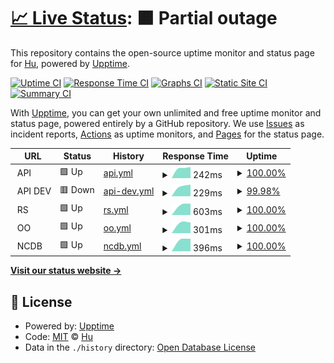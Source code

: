 # [📈 Live Status](https://huchen086.github.io/monitor): <!--live status--> **🟧 Partial outage**

This repository contains the open-source uptime monitor and status page for [Hu](https://huchen086.github.io/monitor), powered by [Upptime](https://github.com/upptime/upptime).

[![Uptime CI](https://github.com/huchen086/monitor/workflows/Uptime%20CI/badge.svg)](https://github.com/huchen086/monitor/actions?query=workflow%3A%22Uptime+CI%22)
[![Response Time CI](https://github.com/huchen086/monitor/workflows/Response%20Time%20CI/badge.svg)](https://github.com/huchen086/monitor/actions?query=workflow%3A%22Response+Time+CI%22)
[![Graphs CI](https://github.com/huchen086/monitor/workflows/Graphs%20CI/badge.svg)](https://github.com/huchen086/monitor/actions?query=workflow%3A%22Graphs+CI%22)
[![Static Site CI](https://github.com/huchen086/monitor/workflows/Static%20Site%20CI/badge.svg)](https://github.com/huchen086/monitor/actions?query=workflow%3A%22Static+Site+CI%22)
[![Summary CI](https://github.com/huchen086/monitor/workflows/Summary%20CI/badge.svg)](https://github.com/huchen086/monitor/actions?query=workflow%3A%22Summary+CI%22)

With [Upptime](https://upptime.js.org), you can get your own unlimited and free uptime monitor and status page, powered entirely by a GitHub repository. We use [Issues](https://github.com/huchen086/monitor/issues) as incident reports, [Actions](https://github.com/huchen086/monitor/actions) as uptime monitors, and [Pages](https://huchen086.github.io/monitor) for the status page.

<!--start: status pages-->
<!-- This summary is generated by Upptime (https://github.com/upptime/upptime) -->
<!-- Do not edit this manually, your changes will be overwritten -->
<!-- prettier-ignore -->
| URL | Status | History | Response Time | Uptime |
| --- | ------ | ------- | ------------- | ------ |
| <img alt="" src="https://favicons.githubusercontent.com/null" height="13"> API | 🟩 Up | [api.yml](https://github.com/huchen086/monitor/commits/HEAD/history/api.yml) | <details><summary><img alt="Response time graph" src="./graphs/api/response-time-week.png" height="20"> 242ms</summary><br><a href="https://huchen086.github.io/monitor/history/api"><img alt="Response time 242" src="https://img.shields.io/endpoint?url=https%3A%2F%2Fraw.githubusercontent.com%2Fhuchen086%2Fmonitor%2FHEAD%2Fapi%2Fapi%2Fresponse-time.json"></a><br><a href="https://huchen086.github.io/monitor/history/api"><img alt="24-hour response time 242" src="https://img.shields.io/endpoint?url=https%3A%2F%2Fraw.githubusercontent.com%2Fhuchen086%2Fmonitor%2FHEAD%2Fapi%2Fapi%2Fresponse-time-day.json"></a><br><a href="https://huchen086.github.io/monitor/history/api"><img alt="7-day response time 242" src="https://img.shields.io/endpoint?url=https%3A%2F%2Fraw.githubusercontent.com%2Fhuchen086%2Fmonitor%2FHEAD%2Fapi%2Fapi%2Fresponse-time-week.json"></a><br><a href="https://huchen086.github.io/monitor/history/api"><img alt="30-day response time 242" src="https://img.shields.io/endpoint?url=https%3A%2F%2Fraw.githubusercontent.com%2Fhuchen086%2Fmonitor%2FHEAD%2Fapi%2Fapi%2Fresponse-time-month.json"></a><br><a href="https://huchen086.github.io/monitor/history/api"><img alt="1-year response time 242" src="https://img.shields.io/endpoint?url=https%3A%2F%2Fraw.githubusercontent.com%2Fhuchen086%2Fmonitor%2FHEAD%2Fapi%2Fapi%2Fresponse-time-year.json"></a></details> | <details><summary><a href="https://huchen086.github.io/monitor/history/api">100.00%</a></summary><a href="https://huchen086.github.io/monitor/history/api"><img alt="All-time uptime 100.00%" src="https://img.shields.io/endpoint?url=https%3A%2F%2Fraw.githubusercontent.com%2Fhuchen086%2Fmonitor%2FHEAD%2Fapi%2Fapi%2Fuptime.json"></a><br><a href="https://huchen086.github.io/monitor/history/api"><img alt="24-hour uptime 100.00%" src="https://img.shields.io/endpoint?url=https%3A%2F%2Fraw.githubusercontent.com%2Fhuchen086%2Fmonitor%2FHEAD%2Fapi%2Fapi%2Fuptime-day.json"></a><br><a href="https://huchen086.github.io/monitor/history/api"><img alt="7-day uptime 100.00%" src="https://img.shields.io/endpoint?url=https%3A%2F%2Fraw.githubusercontent.com%2Fhuchen086%2Fmonitor%2FHEAD%2Fapi%2Fapi%2Fuptime-week.json"></a><br><a href="https://huchen086.github.io/monitor/history/api"><img alt="30-day uptime 100.00%" src="https://img.shields.io/endpoint?url=https%3A%2F%2Fraw.githubusercontent.com%2Fhuchen086%2Fmonitor%2FHEAD%2Fapi%2Fapi%2Fuptime-month.json"></a><br><a href="https://huchen086.github.io/monitor/history/api"><img alt="1-year uptime 100.00%" src="https://img.shields.io/endpoint?url=https%3A%2F%2Fraw.githubusercontent.com%2Fhuchen086%2Fmonitor%2FHEAD%2Fapi%2Fapi%2Fuptime-year.json"></a></details>
| <img alt="" src="https://favicons.githubusercontent.com/null" height="13"> API DEV | 🟥 Down | [api-dev.yml](https://github.com/huchen086/monitor/commits/HEAD/history/api-dev.yml) | <details><summary><img alt="Response time graph" src="./graphs/api-dev/response-time-week.png" height="20"> 229ms</summary><br><a href="https://huchen086.github.io/monitor/history/api-dev"><img alt="Response time 229" src="https://img.shields.io/endpoint?url=https%3A%2F%2Fraw.githubusercontent.com%2Fhuchen086%2Fmonitor%2FHEAD%2Fapi%2Fapi-dev%2Fresponse-time.json"></a><br><a href="https://huchen086.github.io/monitor/history/api-dev"><img alt="24-hour response time 229" src="https://img.shields.io/endpoint?url=https%3A%2F%2Fraw.githubusercontent.com%2Fhuchen086%2Fmonitor%2FHEAD%2Fapi%2Fapi-dev%2Fresponse-time-day.json"></a><br><a href="https://huchen086.github.io/monitor/history/api-dev"><img alt="7-day response time 229" src="https://img.shields.io/endpoint?url=https%3A%2F%2Fraw.githubusercontent.com%2Fhuchen086%2Fmonitor%2FHEAD%2Fapi%2Fapi-dev%2Fresponse-time-week.json"></a><br><a href="https://huchen086.github.io/monitor/history/api-dev"><img alt="30-day response time 229" src="https://img.shields.io/endpoint?url=https%3A%2F%2Fraw.githubusercontent.com%2Fhuchen086%2Fmonitor%2FHEAD%2Fapi%2Fapi-dev%2Fresponse-time-month.json"></a><br><a href="https://huchen086.github.io/monitor/history/api-dev"><img alt="1-year response time 229" src="https://img.shields.io/endpoint?url=https%3A%2F%2Fraw.githubusercontent.com%2Fhuchen086%2Fmonitor%2FHEAD%2Fapi%2Fapi-dev%2Fresponse-time-year.json"></a></details> | <details><summary><a href="https://huchen086.github.io/monitor/history/api-dev">99.98%</a></summary><a href="https://huchen086.github.io/monitor/history/api-dev"><img alt="All-time uptime 99.98%" src="https://img.shields.io/endpoint?url=https%3A%2F%2Fraw.githubusercontent.com%2Fhuchen086%2Fmonitor%2FHEAD%2Fapi%2Fapi-dev%2Fuptime.json"></a><br><a href="https://huchen086.github.io/monitor/history/api-dev"><img alt="24-hour uptime 99.98%" src="https://img.shields.io/endpoint?url=https%3A%2F%2Fraw.githubusercontent.com%2Fhuchen086%2Fmonitor%2FHEAD%2Fapi%2Fapi-dev%2Fuptime-day.json"></a><br><a href="https://huchen086.github.io/monitor/history/api-dev"><img alt="7-day uptime 99.98%" src="https://img.shields.io/endpoint?url=https%3A%2F%2Fraw.githubusercontent.com%2Fhuchen086%2Fmonitor%2FHEAD%2Fapi%2Fapi-dev%2Fuptime-week.json"></a><br><a href="https://huchen086.github.io/monitor/history/api-dev"><img alt="30-day uptime 99.98%" src="https://img.shields.io/endpoint?url=https%3A%2F%2Fraw.githubusercontent.com%2Fhuchen086%2Fmonitor%2FHEAD%2Fapi%2Fapi-dev%2Fuptime-month.json"></a><br><a href="https://huchen086.github.io/monitor/history/api-dev"><img alt="1-year uptime 99.98%" src="https://img.shields.io/endpoint?url=https%3A%2F%2Fraw.githubusercontent.com%2Fhuchen086%2Fmonitor%2FHEAD%2Fapi%2Fapi-dev%2Fuptime-year.json"></a></details>
| <img alt="" src="https://favicons.githubusercontent.com/null" height="13"> RS | 🟩 Up | [rs.yml](https://github.com/huchen086/monitor/commits/HEAD/history/rs.yml) | <details><summary><img alt="Response time graph" src="./graphs/rs/response-time-week.png" height="20"> 603ms</summary><br><a href="https://huchen086.github.io/monitor/history/rs"><img alt="Response time 603" src="https://img.shields.io/endpoint?url=https%3A%2F%2Fraw.githubusercontent.com%2Fhuchen086%2Fmonitor%2FHEAD%2Fapi%2Frs%2Fresponse-time.json"></a><br><a href="https://huchen086.github.io/monitor/history/rs"><img alt="24-hour response time 603" src="https://img.shields.io/endpoint?url=https%3A%2F%2Fraw.githubusercontent.com%2Fhuchen086%2Fmonitor%2FHEAD%2Fapi%2Frs%2Fresponse-time-day.json"></a><br><a href="https://huchen086.github.io/monitor/history/rs"><img alt="7-day response time 603" src="https://img.shields.io/endpoint?url=https%3A%2F%2Fraw.githubusercontent.com%2Fhuchen086%2Fmonitor%2FHEAD%2Fapi%2Frs%2Fresponse-time-week.json"></a><br><a href="https://huchen086.github.io/monitor/history/rs"><img alt="30-day response time 603" src="https://img.shields.io/endpoint?url=https%3A%2F%2Fraw.githubusercontent.com%2Fhuchen086%2Fmonitor%2FHEAD%2Fapi%2Frs%2Fresponse-time-month.json"></a><br><a href="https://huchen086.github.io/monitor/history/rs"><img alt="1-year response time 603" src="https://img.shields.io/endpoint?url=https%3A%2F%2Fraw.githubusercontent.com%2Fhuchen086%2Fmonitor%2FHEAD%2Fapi%2Frs%2Fresponse-time-year.json"></a></details> | <details><summary><a href="https://huchen086.github.io/monitor/history/rs">100.00%</a></summary><a href="https://huchen086.github.io/monitor/history/rs"><img alt="All-time uptime 100.00%" src="https://img.shields.io/endpoint?url=https%3A%2F%2Fraw.githubusercontent.com%2Fhuchen086%2Fmonitor%2FHEAD%2Fapi%2Frs%2Fuptime.json"></a><br><a href="https://huchen086.github.io/monitor/history/rs"><img alt="24-hour uptime 100.00%" src="https://img.shields.io/endpoint?url=https%3A%2F%2Fraw.githubusercontent.com%2Fhuchen086%2Fmonitor%2FHEAD%2Fapi%2Frs%2Fuptime-day.json"></a><br><a href="https://huchen086.github.io/monitor/history/rs"><img alt="7-day uptime 100.00%" src="https://img.shields.io/endpoint?url=https%3A%2F%2Fraw.githubusercontent.com%2Fhuchen086%2Fmonitor%2FHEAD%2Fapi%2Frs%2Fuptime-week.json"></a><br><a href="https://huchen086.github.io/monitor/history/rs"><img alt="30-day uptime 100.00%" src="https://img.shields.io/endpoint?url=https%3A%2F%2Fraw.githubusercontent.com%2Fhuchen086%2Fmonitor%2FHEAD%2Fapi%2Frs%2Fuptime-month.json"></a><br><a href="https://huchen086.github.io/monitor/history/rs"><img alt="1-year uptime 100.00%" src="https://img.shields.io/endpoint?url=https%3A%2F%2Fraw.githubusercontent.com%2Fhuchen086%2Fmonitor%2FHEAD%2Fapi%2Frs%2Fuptime-year.json"></a></details>
| <img alt="" src="https://favicons.githubusercontent.com/null" height="13"> OO | 🟩 Up | [oo.yml](https://github.com/huchen086/monitor/commits/HEAD/history/oo.yml) | <details><summary><img alt="Response time graph" src="./graphs/oo/response-time-week.png" height="20"> 301ms</summary><br><a href="https://huchen086.github.io/monitor/history/oo"><img alt="Response time 301" src="https://img.shields.io/endpoint?url=https%3A%2F%2Fraw.githubusercontent.com%2Fhuchen086%2Fmonitor%2FHEAD%2Fapi%2Foo%2Fresponse-time.json"></a><br><a href="https://huchen086.github.io/monitor/history/oo"><img alt="24-hour response time 301" src="https://img.shields.io/endpoint?url=https%3A%2F%2Fraw.githubusercontent.com%2Fhuchen086%2Fmonitor%2FHEAD%2Fapi%2Foo%2Fresponse-time-day.json"></a><br><a href="https://huchen086.github.io/monitor/history/oo"><img alt="7-day response time 301" src="https://img.shields.io/endpoint?url=https%3A%2F%2Fraw.githubusercontent.com%2Fhuchen086%2Fmonitor%2FHEAD%2Fapi%2Foo%2Fresponse-time-week.json"></a><br><a href="https://huchen086.github.io/monitor/history/oo"><img alt="30-day response time 301" src="https://img.shields.io/endpoint?url=https%3A%2F%2Fraw.githubusercontent.com%2Fhuchen086%2Fmonitor%2FHEAD%2Fapi%2Foo%2Fresponse-time-month.json"></a><br><a href="https://huchen086.github.io/monitor/history/oo"><img alt="1-year response time 301" src="https://img.shields.io/endpoint?url=https%3A%2F%2Fraw.githubusercontent.com%2Fhuchen086%2Fmonitor%2FHEAD%2Fapi%2Foo%2Fresponse-time-year.json"></a></details> | <details><summary><a href="https://huchen086.github.io/monitor/history/oo">100.00%</a></summary><a href="https://huchen086.github.io/monitor/history/oo"><img alt="All-time uptime 100.00%" src="https://img.shields.io/endpoint?url=https%3A%2F%2Fraw.githubusercontent.com%2Fhuchen086%2Fmonitor%2FHEAD%2Fapi%2Foo%2Fuptime.json"></a><br><a href="https://huchen086.github.io/monitor/history/oo"><img alt="24-hour uptime 100.00%" src="https://img.shields.io/endpoint?url=https%3A%2F%2Fraw.githubusercontent.com%2Fhuchen086%2Fmonitor%2FHEAD%2Fapi%2Foo%2Fuptime-day.json"></a><br><a href="https://huchen086.github.io/monitor/history/oo"><img alt="7-day uptime 100.00%" src="https://img.shields.io/endpoint?url=https%3A%2F%2Fraw.githubusercontent.com%2Fhuchen086%2Fmonitor%2FHEAD%2Fapi%2Foo%2Fuptime-week.json"></a><br><a href="https://huchen086.github.io/monitor/history/oo"><img alt="30-day uptime 100.00%" src="https://img.shields.io/endpoint?url=https%3A%2F%2Fraw.githubusercontent.com%2Fhuchen086%2Fmonitor%2FHEAD%2Fapi%2Foo%2Fuptime-month.json"></a><br><a href="https://huchen086.github.io/monitor/history/oo"><img alt="1-year uptime 100.00%" src="https://img.shields.io/endpoint?url=https%3A%2F%2Fraw.githubusercontent.com%2Fhuchen086%2Fmonitor%2FHEAD%2Fapi%2Foo%2Fuptime-year.json"></a></details>
| <img alt="" src="https://favicons.githubusercontent.com/null" height="13"> NCDB | 🟩 Up | [ncdb.yml](https://github.com/huchen086/monitor/commits/HEAD/history/ncdb.yml) | <details><summary><img alt="Response time graph" src="./graphs/ncdb/response-time-week.png" height="20"> 396ms</summary><br><a href="https://huchen086.github.io/monitor/history/ncdb"><img alt="Response time 396" src="https://img.shields.io/endpoint?url=https%3A%2F%2Fraw.githubusercontent.com%2Fhuchen086%2Fmonitor%2FHEAD%2Fapi%2Fncdb%2Fresponse-time.json"></a><br><a href="https://huchen086.github.io/monitor/history/ncdb"><img alt="24-hour response time 396" src="https://img.shields.io/endpoint?url=https%3A%2F%2Fraw.githubusercontent.com%2Fhuchen086%2Fmonitor%2FHEAD%2Fapi%2Fncdb%2Fresponse-time-day.json"></a><br><a href="https://huchen086.github.io/monitor/history/ncdb"><img alt="7-day response time 396" src="https://img.shields.io/endpoint?url=https%3A%2F%2Fraw.githubusercontent.com%2Fhuchen086%2Fmonitor%2FHEAD%2Fapi%2Fncdb%2Fresponse-time-week.json"></a><br><a href="https://huchen086.github.io/monitor/history/ncdb"><img alt="30-day response time 396" src="https://img.shields.io/endpoint?url=https%3A%2F%2Fraw.githubusercontent.com%2Fhuchen086%2Fmonitor%2FHEAD%2Fapi%2Fncdb%2Fresponse-time-month.json"></a><br><a href="https://huchen086.github.io/monitor/history/ncdb"><img alt="1-year response time 396" src="https://img.shields.io/endpoint?url=https%3A%2F%2Fraw.githubusercontent.com%2Fhuchen086%2Fmonitor%2FHEAD%2Fapi%2Fncdb%2Fresponse-time-year.json"></a></details> | <details><summary><a href="https://huchen086.github.io/monitor/history/ncdb">100.00%</a></summary><a href="https://huchen086.github.io/monitor/history/ncdb"><img alt="All-time uptime 100.00%" src="https://img.shields.io/endpoint?url=https%3A%2F%2Fraw.githubusercontent.com%2Fhuchen086%2Fmonitor%2FHEAD%2Fapi%2Fncdb%2Fuptime.json"></a><br><a href="https://huchen086.github.io/monitor/history/ncdb"><img alt="24-hour uptime 100.00%" src="https://img.shields.io/endpoint?url=https%3A%2F%2Fraw.githubusercontent.com%2Fhuchen086%2Fmonitor%2FHEAD%2Fapi%2Fncdb%2Fuptime-day.json"></a><br><a href="https://huchen086.github.io/monitor/history/ncdb"><img alt="7-day uptime 100.00%" src="https://img.shields.io/endpoint?url=https%3A%2F%2Fraw.githubusercontent.com%2Fhuchen086%2Fmonitor%2FHEAD%2Fapi%2Fncdb%2Fuptime-week.json"></a><br><a href="https://huchen086.github.io/monitor/history/ncdb"><img alt="30-day uptime 100.00%" src="https://img.shields.io/endpoint?url=https%3A%2F%2Fraw.githubusercontent.com%2Fhuchen086%2Fmonitor%2FHEAD%2Fapi%2Fncdb%2Fuptime-month.json"></a><br><a href="https://huchen086.github.io/monitor/history/ncdb"><img alt="1-year uptime 100.00%" src="https://img.shields.io/endpoint?url=https%3A%2F%2Fraw.githubusercontent.com%2Fhuchen086%2Fmonitor%2FHEAD%2Fapi%2Fncdb%2Fuptime-year.json"></a></details>

<!--end: status pages-->

[**Visit our status website →**](https://huchen086.github.io/monitor)

## 📄 License

- Powered by: [Upptime](https://github.com/upptime/upptime)
- Code: [MIT](./LICENSE) © [Hu](https://huchen086.github.io/monitor)
- Data in the `./history` directory: [Open Database License](https://opendatacommons.org/licenses/odbl/1-0/)
